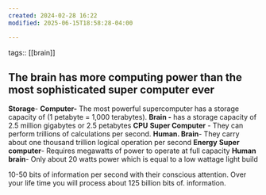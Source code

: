 ```yaml
---
created: 2024-02-28 16:22
modified: 2025-06-15T18:58:28-04:00

---
```

tags:: [[brain]]
## The brain has more computing power than the most sophisticated super computer ever

**Storage**-
	**Computer-** The most powerful supercomputer  has a storage capacity of (1 petabyte = 1,000 terabytes).
	 **Brain -** has a storage capacity of 2.5 million gigabytes or 2.5 petabytes
**CPU**
	**Super Computer** - They can perform trillions of calculations per second.
	**Human. Brain**- They carry about one thousand trillion logical operation per second
**Energy**
	 **Super computer**- Requires megawatts of power to operate at full capacity
	 **Human brain**- Only about 20 watts power which is equal to a low wattage light build

10-50 bits of information per second with their conscious attention.
Over your life time you will process about 125 billion bits of. information.
